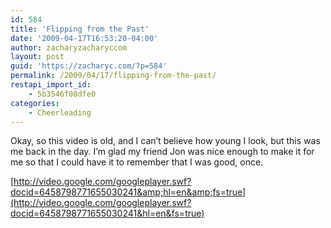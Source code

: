 ```yaml
---
id: 584
title: 'Flipping from the Past'
date: '2009-04-17T16:53:20-04:00'
author: zacharyzacharyccom
layout: post
guid: 'https://zacharyc.com/?p=584'
permalink: /2009/04/17/flipping-from-the-past/
restapi_import_id:
    - 5b3546f08dfe0
categories:
    - Cheerleading
---
```


Okay, so this video is old, and I can’t believe how young I look, but this was me back in the day. I’m glad my friend Jon was nice enough to make it for me so that I could have it to remember that I was good, once.

[http://video.google.com/googleplayer.swf?docid=6458798771655030241&amp;hl=en&amp;fs=true](http://video.google.com/googleplayer.swf?docid=6458798771655030241&hl=en&fs=true)